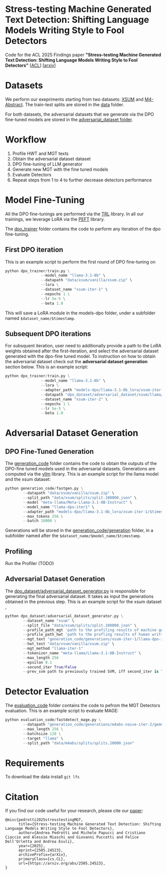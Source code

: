 # Stress-testing Machine Generated Text Detection: Shifting Language Models Writing Style to Fool Detectors

Code for the ACL 2025 Findings paper **"Stress-testing Machine Generated Text Detection: Shifting Language Models Writing Style to Fool Detectors"** \[[ACL](https://2025.aclweb.org/)\] \[[arxiv](https://arxiv.org/abs/2505.24523)\]

<!-- ![StressTestingMGTDetectorsViaDPO](assets/Stress-testingMachineGeneratedTextDetection_graphical.png "Stress-testing Machine Generated Text Detection: Shifting Language Models Writing Style to Fool Detectors") -->

# Datasets
We perform our exepriments starting from two datasets: [XSUM](https://huggingface.co/datasets/EdinburghNLP/xsum) and [M4-Abstract](). The train-test splits are stored in the [data](data) folder.

For both datasets, the adversarial datasets that we generate via the DPO fine-tuned models are stored in the [adversarial_dataset folder](dpo_dataset/adversarial_dataset).

# Workflow

1. Profile HWT and MGT texts
2. Obtain the adversarial dataset dataset
3. DPO fine-tuning of LLM generator
4. Generate new MGT with the fine tuned models
5. Evaluate Detectors
6. Repeat steps from 1 to 4 to further decrease detectors performance

# Model Fine-Tuning
All the DPO fine-tunings are performed via the [TRL](https://huggingface.co/docs/trl/index) library. In all our trainings, we leverage LoRA via the [PEFT](https://huggingface.co/docs/peft/en/index) library.

The [dpo_trainer](dpo_trainer) folder contains the code to perform any iteration of the dpo fine-tuning.

## First DPO iteration
This is an example script to perform the first round of DPO fine-tuning on 

```python
python dpo_trainer/train.py \
                --model_name "llama-3.1-8b" \
                --datapath "data/xsum/vanilla/xsum.zip" \
                --lora \
                --dataset_name "xsum-iter-1" \
                --nepochs 1 \
                --lr 5e-5 \
                --beta 1.0
```

This will save a LoRA module in the models-dpo folder, under a subfolder named `$dataset_name/$timestamp`.

## Subsequent DPO iterations
For subsquent iteration, user need to additionally provide a path to the LoRA weights obtained after the first-iteration, and select the adversarial dataset generated with the dpo-fine tuned model.
To instruction on how to obtain the adversarial dataset check out the **adversarial dataset generation** section below.
This is an example script:

```python
python dpo_trainer/train.py \
                --model_name "llama-3.1-8b" \
                --lora \
                --adapter_path "models-dpo/llama-3.1-8b_lora/xsum-iter-1/$timestamp" \
                --datapath "dpo_dataset/adversarial_dataset/xsum/llama/adversarial_dpo_dataset.json" \
                --dataset_name "xsum-iter-2" \
                --nepochs 1 \
                --lr 5e-5 \
                --beta 1.0
```


# Adversarial Dataset Generation

## DPO Fine-Tuned Generation
The [generation_code](generation_code) folder contains the code to obtain the outputs of the DPO-fine tuned models used in the adversarial datasets. Generations are computed via the [vllm](https://docs.vllm.ai/en/stable/) library. This is an example script for the llama model and the xsum dataset:

```python
python generation_code/fastgen.py \
        --datapath "data/xsum/vanilla/xsum.zip" \
        --split_path "data/xsum/splits/split.100000.json" \
        --model "meta-llama/Meta-Llama-3.1-8B-Instruct" \
        --model_name "llama-dpo-iter1" \
        --adapter_path "models-dpo/llama-3.1-8b_lora/xsum-iter-1/$timestamp" \
        --max_tokens 256 \
        --batch 10000 \
```

Generations will be stored in the [generation_code/generation](generation_code/generations) folder, in a subfolder named after the `$dataset_name/$model_name/$timestamp`.

## Profiling
Run the Profiler (TODO)

## Adversarial Dataset Generation
The [dpo_dataset/adversarial_dataset_generator.py](dpo_dataset/adversarial_dataset_generator.py) is responsible for generating the final adversarial dataset. It takes as input the generations obtained in the previous step.
This is an example script for the xsum dataset ,

```python
python dpo_dataset/adversarial_dataset_generator.py \
        --dataset_name "xsum" \
        --split_file "data/xsum/splits/split.100000.json" \
        --profile_path_mgt 'path to the profiling results of machine generated texts' \
        --profile_path_hwt 'path to the profling results of human written texts' \
        --mgt_text "generation_code/generations/xsum-iter-1/llama-dpo-iter1/0130-2348/generations-0203_1752.json" \
        --hwt_text "data/xsum/vanilla/xsum.zip" \
        --mgt_method "llama-iter-1"
        --tokenizer_name "meta-llama/Llama-3.1-8B-Instruct" \
        --max_length 256
        --epsilon 0.1
        --second_iter True/False
        --prev_svm path to previously trained SVM, iff second_iter is True
```

# Detector Evaluation
The [evaluation_code](evaluation_code) folder contains the code to pefrom the MGT Detectors evaluation.
This is an example script to evaluate MAGE:

```python
python evaluation_code/fastdetect_mage.py \
        --datapath "generation_code/generations/m4abs-naive-iter-2/gemma-dpo-iter2/0211-1226/generations-testset-0211_1652.json" \
        --max_length 256 \
        --batchsize 128 \
        --target "llama" \  
        --split_path "data/m4abs/splits/splits.20000.json"
```

# Requirements

To download the data install  `git lfs`

# Citation

If you find our code useful for your research, please cite our [paper](https://arxiv.org/abs/2505.24523):

```
@misc{pedrotti2025stresstestingMGT,
      title={Stress-testing Machine Generated Text Detection: Shifting Language Models Writing Style to Fool Detectors}, 
      author={Andrea Pedrotti and Michele Papucci and Cristiano Ciaccio and Alessio Miaschi and Giovanni Puccetti and Felice Dell'Orletta and Andrea Esuli},
      year={2025},
      eprint={2505.24523},
      archivePrefix={arXiv},
      primaryClass={cs.CL},
      url={https://arxiv.org/abs/2505.24523}, 
}